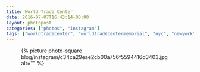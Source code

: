 ```yaml
---
title: World Trade Center
date: 2016-07-07T16:43:14+00:00
layout: photopost
categories: ["photos", "instagram"]
tags: ["worldtradecenter", "worldtradecentermemorial", "nyc", "newyork", "neverforget", "nineeleven"]
---
```


<figure class="photo photo--square">
  {% picture photo-square blog/instagram/c34ca29eae2cb00a756f5594416d3403.jpg alt="" %}
</figure>


